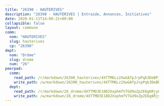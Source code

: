 ```yaml
---
title: "26390 - HAUTERIVES"
description: "26390 - HAUTERIVES | Entraide, Annonces, Initiatives"
date: 2020-01-11T14:09:21+09:00
collapsible: false
layout: commune
comm:
  nom: "HAUTERIVES"
  slug: hauterives
  cp: "26390"
dept:
  nom: "Drôme"
  slug: drome
  num: "26"
peerpad:
  comm:
    read_path: /r/markdown/26390_hauterives/4XTTM6Lz2XwGAfpJrpPqk3DeBPj9k8bkX4DWxVGrH8Z7YtbY5
    write_path: /w/markdown/26390_hauterives/4XTTM6Lz2XwGAfpJrpPqk3DeBPj9k8bkX4DWxVGrH8Z7YtbY5-K3TgUWQNar3hFTpTgLntEykyr4vEkf1j6j5vor4x5PQddWyBbzk2SFaRa6oquno9FpWor9fuB1643PisHGKQ1rGbg78uuptujV5nUjsrfsWdRn5D7RDHRt2qXRVEfZmicbU4E9ff
  dept:
    read_path: /r/markdown/26_drome/4XTTMD3E18D2XxphmfV7Gd9oZp2E6g6Rjy8yoyyuT4SyeeDZv
    write_path: /w/markdown/26_drome/4XTTMD3E18D2XxphmfV7Gd9oZp2E6g6Rjy8yoyyuT4SyeeDZv-K3TgUGX4nG6FnUgVjDeodHJBzD4Z7jTqAJwquijk1LCW8AWc9CAemuRZDQCZC8aha3sgQcHNRUHizJ1bQGiTeNjxAKKxoxsNxcJ7pjGzQ4icP1ftCA9sHED31LddZbCgpf6zkM4Q
---
```


